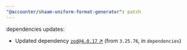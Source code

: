 ```yaml
---
"@accounter/shaam-uniform-format-generator": patch
---
```

dependencies updates:
  - Updated dependency [`zod@4.0.17` ↗︎](https://www.npmjs.com/package/zod/v/4.0.17) (from `3.25.76`, in `dependencies`)
